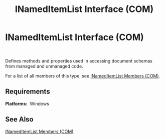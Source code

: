 ﻿---
title: INamedItemList Interface (COM)
TOCTitle: INamedItemList Interface (COM)
ms:assetid: deb019bc-d498-4997-b9b3-a497d94411cc
ms:mtpsurl: https://msdn.microsoft.com/en-us/library/Aa561478(v=BTS.80)
ms:contentKeyID: 51532834
ms.date: 08/30/2017
mtps_version: v=BTS.80
---

# INamedItemList Interface (COM)

 

Defines methods and properties used in accessing document schemas from managed and unmanaged code.

For a list of all members of this type, see [INamedItemList Members (COM)](inameditemlist-members-com.md).

## Requirements

**Platforms:**  Windows

## See Also

[INamedItemList Members (COM)](inameditemlist-members-com.md)

